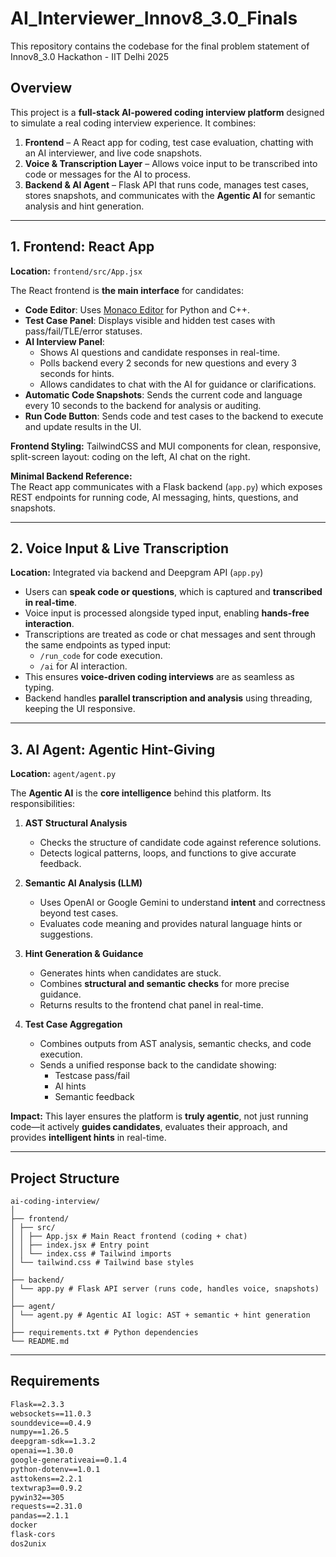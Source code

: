 # AI_Interviewer_Innov8_3.0_Finals
This repository contains the codebase for the final problem statement of Innov8_3.0 Hackathon - IIT Delhi 2025

## Overview

This project is a **full-stack AI-powered coding interview platform** designed to simulate a real coding interview experience. It combines:

1. **Frontend** – A React app for coding, test case evaluation, chatting with an AI interviewer, and live code snapshots.  
2. **Voice & Transcription Layer** – Allows voice input to be transcribed into code or messages for the AI to process.  
3. **Backend & AI Agent** – Flask API that runs code, manages test cases, stores snapshots, and communicates with the **Agentic AI** for semantic analysis and hint generation.

---

## 1. Frontend: React App

**Location:** `frontend/src/App.jsx`  

The React frontend is **the main interface** for candidates:

- **Code Editor**: Uses [Monaco Editor](https://github.com/microsoft/monaco-editor) for Python and C++.  
- **Test Case Panel**: Displays visible and hidden test cases with pass/fail/TLE/error statuses.  
- **AI Interview Panel**:  
  - Shows AI questions and candidate responses in real-time.  
  - Polls backend every 2 seconds for new questions and every 3 seconds for hints.  
  - Allows candidates to chat with the AI for guidance or clarifications.  
- **Automatic Code Snapshots**: Sends the current code and language every 10 seconds to the backend for analysis or auditing.  
- **Run Code Button**: Sends code and test cases to the backend to execute and update results in the UI.  

**Frontend Styling:** TailwindCSS and MUI components for clean, responsive, split-screen layout: coding on the left, AI chat on the right.  

**Minimal Backend Reference:**  
The React app communicates with a Flask backend (`app.py`) which exposes REST endpoints for running code, AI messaging, hints, questions, and snapshots.

---

## 2. Voice Input & Live Transcription

**Location:** Integrated via backend and Deepgram API (`app.py`)  

- Users can **speak code or questions**, which is captured and **transcribed in real-time**.  
- Voice input is processed alongside typed input, enabling **hands-free interaction**.  
- Transcriptions are treated as code or chat messages and sent through the same endpoints as typed input:  
  - `/run_code` for code execution.  
  - `/ai` for AI interaction.  
- This ensures **voice-driven coding interviews** are as seamless as typing.  
- Backend handles **parallel transcription and analysis** using threading, keeping the UI responsive.

---

## 3. AI Agent: Agentic Hint-Giving

**Location:** `agent/agent.py`  

The **Agentic AI** is the **core intelligence** behind this platform. Its responsibilities:

1. **AST Structural Analysis**  
   - Checks the structure of candidate code against reference solutions.  
   - Detects logical patterns, loops, and functions to give accurate feedback.  

2. **Semantic AI Analysis (LLM)**  
   - Uses OpenAI or Google Gemini to understand **intent** and correctness beyond test cases.  
   - Evaluates code meaning and provides natural language hints or suggestions.  

3. **Hint Generation & Guidance**  
   - Generates hints when candidates are stuck.  
   - Combines **structural and semantic checks** for more precise guidance.  
   - Returns results to the frontend chat panel in real-time.  

4. **Test Case Aggregation**  
   - Combines outputs from AST analysis, semantic checks, and code execution.  
   - Sends a unified response back to the candidate showing:  
     - Testcase pass/fail  
     - AI hints  
     - Semantic feedback  

**Impact:** This layer ensures the platform is **truly agentic**, not just running code—it actively **guides candidates**, evaluates their approach, and provides **intelligent hints** in real-time.

---

## Project Structure
```
ai-coding-interview/
│
├── frontend/
│ ├── src/
│ │ ├── App.jsx # Main React frontend (coding + chat)
│ │ ├── index.jsx # Entry point
│ │ └── index.css # Tailwind imports
│ └── tailwind.css # Tailwind base styles
│
├── backend/
│ └── app.py # Flask API server (runs code, handles voice, snapshots)
│
├── agent/
│ └── agent.py # Agentic AI logic: AST + semantic + hint generation
│
├── requirements.txt # Python dependencies
└── README.md

```
---

## Requirements

```txt
Flask==2.3.3
websockets==11.0.3
sounddevice==0.4.9
numpy==1.26.5
deepgram-sdk==1.3.2
openai==1.30.0
google-generativeai==0.1.4
python-dotenv==1.0.1
asttokens==2.2.1
textwrap3==0.9.2
pywin32==305
requests==2.31.0
pandas==2.1.1
docker
flask-cors
dos2unix
